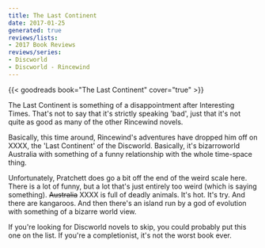 ```yaml
---
title: The Last Continent
date: 2017-01-25
generated: true
reviews/lists:
- 2017 Book Reviews
reviews/series:
- Discworld
- Discworld - Rincewind
---
```

{{< goodreads book="The Last Continent" cover="true" >}}

The Last Continent is something of a disappointment after Interesting Times. That's not to say that it's strictly speaking 'bad', just that it's not quite as good as many of the other Rincewind novels.  

Basically, this time around, Rincewind's adventures have dropped him off on XXXX, the 'Last Continent' of the Discworld. Basically, it's bizarroworld Australia with something of a funny relationship with the whole time-space thing.  

<!--more-->

Unfortunately, Pratchett does go a bit off the end of the weird scale here. There is a lot of funny, but a lot that's just entirely too weird (which is saying something). ~~Australia~~ XXXX is full of deadly animals. It's hot. It's try. And there are kangaroos. And then there's an island run by a god of evolution with something of a bizarre world view.  

If you're looking for Discworld novels to skip, you could probably put this one on the list. If you're a completionist, it's not the worst book ever.



